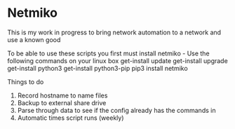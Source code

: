 # Netmiko
This is my work in progress to bring network automation to a network and use a known good

To be able to use these scripts you first must install netmiko - Use the following commands on your linux box
  get-install update
  get-install upgrade
  get-install python3
  get-install python3-pip
  pip3 install netmiko

Things to do
  1. Record hostname to name files
  2. Backup to external share drive
  3. Parse through data to see if the config already has the commands in
  4. Automatic times script runs (weekly)
